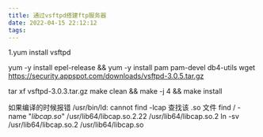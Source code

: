```yaml
---
title: 通过vsftpd搭建ftp服务器
date: 2022-04-15 22:12:12
tags:
---
```


1.yum install vsftpd


yum -y install epel-release && yum -y install pam pam-devel db4-utils
wget https://security.appspot.com/downloads/vsftpd-3.0.5.tar.gz


tar xf vsftpd-3.0.3.tar.gz
make clean && make -j 4 && make install


如果编译的时候报错
/usr/bin/ld: cannot find -lcap
查找该 .so 文件
find / -name "*libcap.so*"
/usr/lib64/libcap.so.2.22
/usr/lib64/libcap.so.2
ln -sv /usr/lib64/libcap.so.2 /usr/lib64/libcap.so

